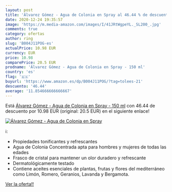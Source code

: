 ```yaml
---
layout: post
title: 'Álvarez Gómez - Agua de Colonia en Spray al 46.44 % de descuento'
date: 2020-12-24 19:35:57
image: 'https://m.media-amazon.com/images/I/41JRtWgpeYL._SL200_.jpg'
comments: true
category: ofertas
author: ring
slug: 'B004J11POG-es'
actualPrice: 10.98 EUR
currency: EUR
price: 10.98
comparePrice: 20.5 EUR
prodname: 'Álvarez Gómez - Agua de Colonia en Spray - 150 ml'
country: 'es'
flag: '🇪🇸'
buyurl: 'https://www.amazon.es/dp/B004J11POG/?tag=tolees-21'
descuento: '46.44'
average: '11.854666666666667'
---
```


Está [Álvarez Gómez - Agua de Colonia en Spray - 150 ml](https://www.amazon.es/dp/B004J11POG/?tag=tolees-21) con 46.44 de descuento por 10.98 EUR (original: 20.5 EUR) en el siguiente enlace!

[![Álvarez Gómez - Agua de Colonia en Spray](https://m.media-amazon.com/images/I/41JRtWgpeYL._SL200_.jpg)](https://www.amazon.es/dp/B004J11POG/?tag=tolees-21)

ℹ️:

- Propiedades tonificantes y refrescantes
- Agua de Colonia Concentrada apta para hombres y mujeres de todas las edades
- Frasco de cristal para mantener un olor duradero y refrescante
- Dermatológicamente testado
- Contiene aceites esenciales de plantas, frutas y flores del mediterráneo como Limón, Romero, Geranios, Lavanda y Bergamota.

[Ver la oferta!!](https://www.amazon.es/dp/B004J11POG/?tag=tolees-21)
